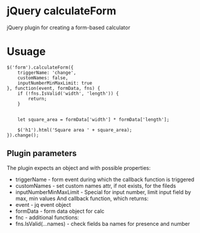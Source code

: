 # jQuery calculateForm

jQuery plugin for creating a form-based calculator

# Usuage
```
$('form').calculateForm({
	triggerName: 'change',
	customNames: false,
	inputNumberMinMaxLimit: true
}, function(event, formData, fns) {
	if (!fns.IsValid('width', 'length')) {
		return;
	}


	let square_area = formData['width'] * formData['length'];
	
	$('h1').html('Square area ' + square_area);
}).change();
```

## Plugin parameters
The plugin expects an object and with possible properties:
- triggerName - form event during which the callback function is triggered
- customNames - set custom names attr, if not exists, for the fileds
- inputNumberMinMaxLimit - Special for input number, limit input field by max, min values
And callback function, which returns:
- event - jq event object
- formData - form data object for calc
- fnc - additional functions:
 - fns.IsValid(...names) - check fields ba names for presence and number
